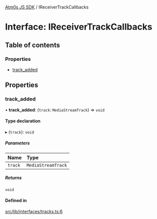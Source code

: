 [Atm0s JS SDK](../README.md) / IReceiverTrackCallbacks

# Interface: IReceiverTrackCallbacks

## Table of contents

### Properties

- [track\_added](IReceiverTrackCallbacks.md#track_added)

## Properties

### track\_added

• **track\_added**: (`track`: `MediaStreamTrack`) => `void`

#### Type declaration

▸ (`track`): `void`

##### Parameters

| Name | Type |
| :------ | :------ |
| `track` | `MediaStreamTrack` |

##### Returns

`void`

#### Defined in

[src/lib/interfaces/tracks.ts:6](https://github.com/8xFF/media-sdk-js/blob/42072f0/src/lib/interfaces/tracks.ts#L6)

